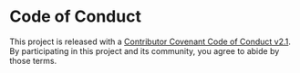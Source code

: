 Code of Conduct
===============

This project is released with a [Contributor Covenant Code of Conduct v2.1](http://contributor-covenant.org/version/2/1/).
By participating in this project and its community, you agree to abide by those terms.

